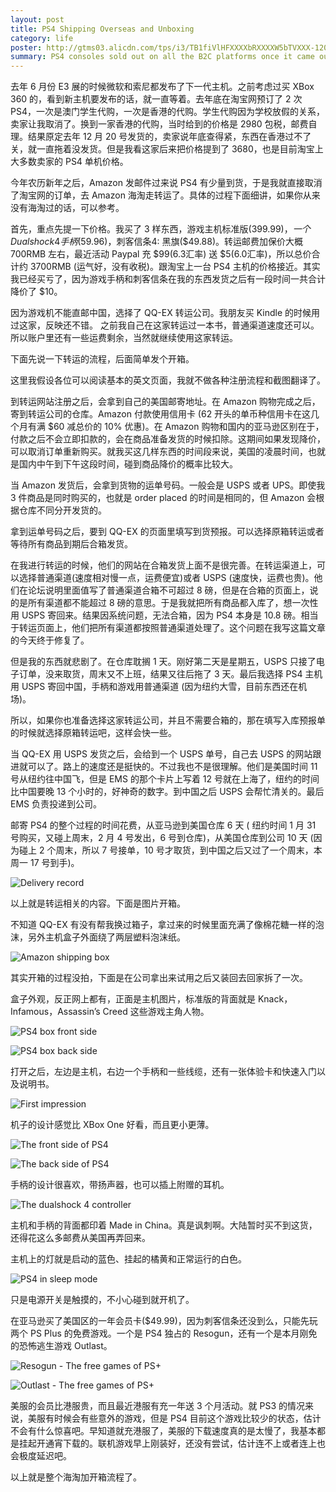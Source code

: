 ```yaml
---
layout: post
title: PS4 Shipping Overseas and Unboxing
category: life
poster: http://gtms03.alicdn.com/tps/i3/TB1fiVlHFXXXXbRXXXXW5bTVXXX-1200-250.png
summary: PS4 consoles sold out on all the B2C platforms once it came out. It's expensive to buy one here in China from taobao at the time. So when Amazon emailed me that PS4 is available, I immediately ordered one. Here's the whole process of transferring overseas and the unboxing.
---
```


去年 6 月份 E3 展的时候微软和索尼都发布了下一代主机。之前考虑过买 XBox 360 的，看到新主机要发布的话，就一直等着。去年底在淘宝网预订了 2 次 PS4，一次是澳门学生代购，一次是香港的代购。学生代购因为学校放假的关系，卖家让我取消了。换到一家香港的代购，当时给到的价格是 2980 包税，邮费自理。结果原定去年 12 月 20 号发货的，卖家说年底查得紧，东西在香港过不了关，就一直拖着没发货。但是我看这家后来把价格提到了 3680，也是目前淘宝上大多数卖家的 PS4 单机价格。

今年农历新年之后，Amazon 发邮件过来说 PS4 有少量到货，于是我就直接取消了淘宝网的订单，去 Amazon 海淘走转运了。具体的过程下面细讲，如果你从来没有海淘过的话，可以参考。

首先，重点先提一下价格。我买了 3 样东西，游戏主机标准版($399.99)，一个 Dualshock 4 手柄($59.96)，刺客信条4: 黑旗($49.88)。转运邮费加保价大概 700RMB 左右，最近活动 Paypal 充 $99(6.3汇率) 送 $5(6.0汇率)，所以总价合计约 3700RMB (运气好，没有收税)。跟淘宝上一台 PS4 主机的价格接近。其实我已经买亏了，因为游戏手柄和刺客信条在我的东西发货之后有一段时间一共合计降价了 $10。

因为游戏机不能直邮中国，选择了 QQ-EX 转运公司。我朋友买 Kindle 的时候用过这家，反映还不错。 之前我自己在这家转运过一本书，普通渠道速度还可以。所以账户里还有一些运费剩余，当然就继续使用这家转运。

下面先说一下转运的流程，后面简单发个开箱。

这里我假设各位可以阅读基本的英文页面，我就不做各种注册流程和截图翻译了。

到转运网站注册之后，会拿到自己的美国邮寄地址。在 Amazon 购物完成之后，寄到转运公司的仓库。Amazon 付款使用信用卡 (62 开头的单币种信用卡在这几个月有满 $60 减总价的 10% 优惠)。在 Amazon 购物和国内的亚马逊区别在于，付款之后不会立即扣款的，会在商品准备发货的时候扣除。这期间如果发现降价，可以取消订单重新购买。就我买这几样东西的时间段来说，美国的凌晨时间，也就是国内中午到下午这段时间，碰到商品降价的概率比较大。

当 Amazon 发货后，会拿到货物的运单号码。一般会是 USPS 或者 UPS。即使我 3 件商品是同时购买的，也就是 order placed 的时间是相同的，但 Amazon 会根据仓库不同分开发货的。

拿到运单号码之后，要到 QQ-EX 的页面里填写到货预报。可以选择原箱转运或者等待所有商品到期后合箱发货。

在我进行转运的时候，他们的网站在合箱发货上面不是很完善。在转运渠道上，可以选择普通渠道(速度相对慢一点，运费便宜)或者 USPS (速度快，运费也贵)。他们在论坛说明里面值写了普通渠道合箱不可超过 8 磅，但是在合箱的页面上，说的是所有渠道都不能超过 8 磅的意思。于是我就把所有商品都入库了，想一次性用 USPS 寄回来。结果因系统问题，无法合箱，因为 PS4 本身是 10.8 磅。相当于转运页面上，他们把所有渠道都按照普通渠道处理了。这个问题在我写这篇文章的今天终于修复了。

但是我的东西就悲剧了。在仓库耽搁 1 天。刚好第二天是星期五，USPS 只接了电子订单，没来取货，周末又不上班，结果又往后拖了 3 天。最后我选择 PS4 主机用 USPS 寄回中国，手柄和游戏用普通渠道 (因为纽约大雪，目前东西还在机场)。

所以，如果你也准备选择这家转运公司，并且不需要合箱的，那在填写入库预报单的时候就选择原箱转运吧，这样会快一些。

当 QQ-EX 用 USPS 发货之后，会给到一个 USPS 单号，自己去 USPS 的网站跟进就可以了。路上的速度还是挺快的。不过我也不是很理解。他们是美国时间 11 号从纽约往中国飞，但是 EMS 的那个卡片上写着 12 号就在上海了，纽约的时间比中国要晚 13 个小时的，好神奇的数字。到中国之后 USPS 会帮忙清关的。最后 EMS 负责投递到公司。

邮寄 PS4 的整个过程的时间花费，从亚马逊到美国仓库 6 天 ( 纽约时间 1 月 31 号购买，又碰上周末，2 月 4 号发出，6 号到仓库)，从美国仓库到公司 10 天 (因为碰上 2 个周末，所以 7 号接单，10 号才取货，到中国之后又过了一个周末，本周一 17 号到手)。

![Delivery record](http://gtms03.alicdn.com/tps/i3/TB13odgHFXXXXcvXVXXgQu.KXXX-602-614.jpg)

以上就是转运相关的内容。下面是图片开箱。

不知道 QQ-EX 有没有帮我换过箱子，拿过来的时候里面充满了像棉花糖一样的泡沫，另外主机盒子外面绕了两层塑料泡沫纸。

![Amazon shipping box](http://gtms04.alicdn.com/tps/i4/TB1cBXiHFXXXXXlXVXXzd_aGpXX-700-525.jpg)

其实开箱的过程没拍，下面是在公司拿出来试用之后又装回去回家拆了一次。

盒子外观，反正网上都有，正面是主机图片，标准版的背面就是 Knack，Infamous，Assassin’s Creed 这些游戏主角人物。

![PS4 box front side](http://gtms02.alicdn.com/tps/i2/TB1M40pHFXXXXaGXXXXfXa1GpXX-700-426.jpg)

![PS4 box back side](http://gtms01.alicdn.com/tps/i1/TB1jPlnHFXXXXagXpXXU0e1GpXX-700-397.jpg)

打开之后，左边是主机，右边一个手柄和一些线缆，还有一张体验卡和快速入门以及说明书。

![First impression](http://gtms03.alicdn.com/tps/i3/TB1uHBkHFXXXXaTXFXXzd_aGpXX-700-525.jpg)

机子的设计感觉比 XBox One 好看，而且更小更薄。

![The front side of PS4](http://gtms02.alicdn.com/tps/i2/TB1G9hmHFXXXXaYXpXX55uzGpXX-700-221.jpg)

![The back side of PS4](http://gtms01.alicdn.com/tps/i1/TB198ViHFXXXXXUXVXXg6mBGpXX-700-229.jpg)

手柄的设计很喜欢，带扬声器，也可以插上附赠的耳机。

![The dualshock 4 controller](http://gtms03.alicdn.com/tps/i3/TB1AG4cHFXXXXXrapXXEoKZGpXX-700-419.jpg)

主机和手柄的背面都印着 Made in China。真是讽刺啊。大陆暂时买不到这货，还得花这么多邮费从美国再弄回来。

主机上的灯就是启动的蓝色、挂起的橘黄和正常运行的白色。

![PS4 in sleep mode](http://gtms04.alicdn.com/tps/i4/TB1FClqHFXXXXXTXXXXgHZU.XXX-452-536.jpg)

只是电源开关是触摸的，不小心碰到就开机了。

在亚马逊买了美国区的一年会员卡($49.99)，因为刺客信条还没到么，只能先玩两个 PS Plus 的免费游戏。一个是 PS4 独占的 Resogun，还有一个是本月刚免的恐怖逃生游戏 Outlast。

![Resogun - The free games of PS+](http://gtms01.alicdn.com/tps/i1/TB1_F0pHFXXXXbFXXXXDeYePpXX-688-405.jpg)

![Outlast - The free games of PS+](http://gtms02.alicdn.com/tps/i2/TB1fb8hHFXXXXcbXVXX1ACZGpXX-700-421.jpg)

美服的会员比港服贵，而且最近港服有充一年送 3 个月活动。就 PS3 的情况来说，美服有时候会有些意外的游戏，但是 PS4 目前这个游戏比较少的状态，估计不会有什么惊喜吧。早知道就充港服了，美服的下载速度真的是太慢了，我基本都是挂起开通宵下载的。联机游戏早上刚装好，还没有尝试，估计连不上或者连上也会极度延迟吧。

以上就是整个海淘加开箱流程了。